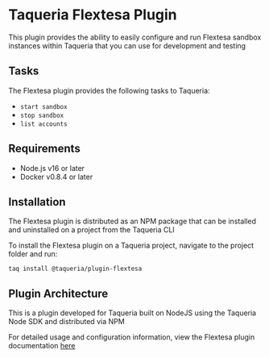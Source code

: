 # Taqueria Flextesa Plugin

This plugin provides the ability to easily configure and run Flextesa sandbox instances within Taqueria that you can use for development and testing

## Tasks

The Flextesa plugin provides the following tasks to Taqueria:
- `start sandbox`
- `stop sandbox`
- `list accounts`

## Requirements

- Node.js v16 or later
- Docker v0.8.4 or later

## Installation

The Flextesa plugin is distributed as an NPM package that can be installed and uninstalled on a project from the Taqueria CLI

To install the Flextesa plugin on a Taqueria project, navigate to the project folder and run:
```shell
taq install @taqueria/plugin-flextesa
```

## Plugin Architecture

This is a plugin developed for Taqueria built on NodeJS using the Taqueria Node SDK and distributed via NPM

For detailed usage and configuration information, view the Flextesa plugin documentation [here](https://taqueria.io/docs/plugins/plugin-flextesa) 